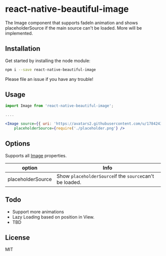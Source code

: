 react-native-beautiful-image
===

The Image component that supports fadeIn animation and shows placeholderSource if the main source can't be loaded. More will be implemented.


## Installation

Get started by installing the node module:

```bash
npm i --save react-native-beautiful-image
```

Please file an issue if you have any trouble!


## Usage

```jsx
import Image from 'react-native-beautiful-image';

....

<Image source={{ uri: 'https://avatars2.githubusercontent.com/u/1784243?v=3&s=460' }}
    placeholderSource={require('./placeholder.png'} />
```
## Options
Supports all [Image](https://facebook.github.io/react-native/docs/images.html) properties.

option | Info
------ | ----
placeholderSource | Show `placeholderSource`if the `source`can't be loaded.

## Todo
- Support more animations
- Lazy Loading based on position in View.
- TBD

## License

MIT
